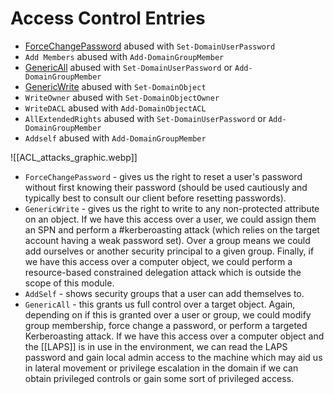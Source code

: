 # Access Control Entries
- [ForceChangePassword](https://bloodhound.readthedocs.io/en/latest/data-analysis/edges.html#forcechangepassword) abused with `Set-DomainUserPassword`
- `Add Members` abused with `Add-DomainGroupMember`
- [GenericAll](https://bloodhound.readthedocs.io/en/latest/data-analysis/edges.html#genericall) abused with `Set-DomainUserPassword` or `Add-DomainGroupMember`
- [GenericWrite](https://bloodhound.readthedocs.io/en/latest/data-analysis/edges.html#genericwrite) abused with `Set-DomainObject`
- `WriteOwner` abused with `Set-DomainObjectOwner`
- `WriteDACL` abused with `Add-DomainObjectACL`
- `AllExtendedRights` abused with `Set-DomainUserPassword` or `Add-DomainGroupMember`
- `Addself` abused with `Add-DomainGroupMember`

![[ACL_attacks_graphic.webp]]

- `ForceChangePassword` - gives us the right to reset a user's password without first knowing their password (should be used cautiously and typically best to consult our client before resetting passwords).
- `GenericWrite` - gives us the right to write to any non-protected attribute on an object. If we have this access over a user, we could assign them an SPN and perform a #kerberoasting attack (which relies on the target account having a weak password set). Over a group means we could add ourselves or another security principal to a given group. Finally, if we have this access over a computer object, we could perform a resource-based constrained delegation attack which is outside the scope of this module.
- `AddSelf` - shows security groups that a user can add themselves to.
- `GenericAll` - this grants us full control over a target object. Again, depending on if this is granted over a user or group, we could modify group membership, force change a password, or perform a targeted Kerberoasting attack. If we have this access over a computer object and the [[LAPS]] is in use in the environment, we can read the LAPS password and gain local admin access to the machine which may aid us in lateral movement or privilege escalation in the domain if we can obtain privileged controls or gain some sort of privileged access.